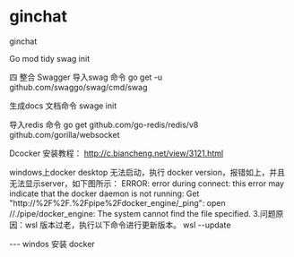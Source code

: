 # ginchat
ginchat

Go mod tidy
swag init

四 整合 Swagger
导入swag 命令
go get -u github.com/swaggo/swag/cmd/swag

生成docs 文档命令
swage init


导入redis  命令
go get github.com/go-redis/redis/v8
github.com/gorilla/websocket

Dcocker 安装教程：
http://c.biancheng.net/view/3121.html

windows上docker desktop 无法启动，执行 docker version，报错如上，并且无法显示server，如下图所示：
ERROR: error during connect: this error may indicate that the docker daemon is not running: Get "http://%2F%2F.%2Fpipe%2Fdocker_engine/_ping": open //./pipe/docker_engine: The system cannot find the file specified.
3.问题原因：wsl 版本过老，执行以下命令进行更新版本。
wsl --update








---  windos  安装 docker